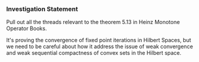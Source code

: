### **Investigation Statement**

Pull out all the threads relevant to the theorem 5.13 in Heinz Monotone Operator Books. 

It's proving the convergence of fixed point iterations in Hilbert Spaces, but we need to be careful about how it address the issue of weak convergence and weak sequential compactness of convex sets in the Hilbert space. 

